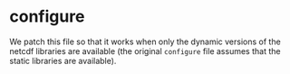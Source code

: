 # configure

We patch this file so that it works when only the dynamic versions of the netcdf libraries are available (the original `configure` file assumes that the static libraries are available).
